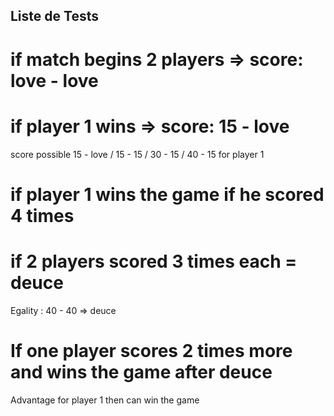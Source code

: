 ## Liste de Tests

# if match begins 2 players => score: love - love

# if player 1 wins => score: 15 - love

score possible 15 - love / 15 - 15 / 30 - 15 / 40 - 15 for player 1

# if player 1 wins the game if he scored 4 times

# if 2 players scored 3 times each = deuce
Egality : 40 - 40 => deuce

# If one player scores 2 times more and wins the game after deuce
Advantage for player 1 then can win the game